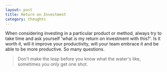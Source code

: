 ```yaml
---
layout: post
title: Return on Investment
category: thoughts
---
```


When considering investing in a particular product or method, always try to take time and ask yourself 'what is my return on investment with this?'.  Is it worth it, will it improve your productivity, will your team embrace it and be able to be more productive.  So many questions.

> Don't make the leap before you know what the water's like, sometimes you only get one shot.

